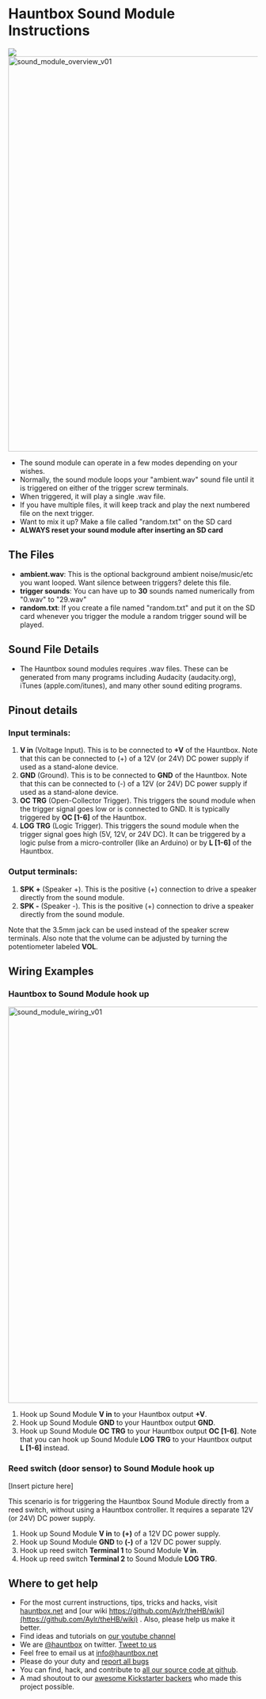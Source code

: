 # Hauntbox Sound Module Instructions

<a href="http://hauntbox.net"><img src="http://hauntbox.net/storage/remotelogo/hblogo.png"></a>
<a href="http://www.flickr.com/photos/hauntbox/9821918795/" title="sound_module_overview_v01 by hauntbox, on Flickr"><img src="http://farm3.staticflickr.com/2839/9821918795_dd0524d179_c.jpg" width="800" height="798" alt="sound_module_overview_v01"></a>

- The sound module can operate in a few modes depending on your wishes.
- Normally, the sound module loops your "ambient.wav" sound file until it is triggered on either of the trigger screw terminals.
- When triggered, it will play a single .wav file.
- If you have multiple files, it will keep track and play the next numbered file on the next trigger.
- Want to mix it up? Make a file called "random.txt" on the SD card
- **ALWAYS reset your sound module after inserting an SD card**

## The Files

- **ambient.wav**: This is the optional background ambient noise/music/etc you want looped. Want silence between triggers? delete this file.
- **trigger sounds**: You can have up to **30** sounds named numerically from "0.wav" to "29.wav"
- **random.txt**: If you create a file named "random.txt" and put it on the SD card whenever you trigger the module a random trigger sound will be played.

## Sound File Details

- The Hauntbox sound modules requires .wav files. These can be generated from many programs including Audacity (audacity.org), iTunes (apple.com/itunes), and many other sound editing programs.

## Pinout details

### Input terminals:

1. **V in** (Voltage Input). This is to be connected to **+V** of the Hauntbox. Note that this can be connected to (+) of a 12V (or 24V) DC power supply if used as a stand-alone device.
2. **GND** (Ground). This is to be connected to **GND** of the Hauntbox. Note that this can be connected to (-) of a 12V (or 24V) DC power supply if used as a stand-alone device.
3. **OC TRG** (Open-Collector Trigger). This triggers the sound module when the trigger signal goes low or is connected to GND. It is typically triggered by **OC [1-6]** of the Hauntbox.
4. **LOG TRG** (Logic Trigger). This triggers the sound module when the trigger signal goes high (5V, 12V, or 24V DC).  It can be triggered by a logic pulse from a micro-controller (like an Arduino) or by **L [1-6]** of the Hauntbox.

### Output terminals:

1. **SPK +** (Speaker +). This is the positive (+) connection to drive a speaker directly from the sound module.
2. **SPK -** (Speaker -). This is the positive (+) connection to drive a speaker directly from the sound module.

Note that the 3.5mm jack can be used instead of the speaker screw terminals.  Also note that the volume can be adjusted by turning the potentiometer labeled **VOL**.

## Wiring Examples

### Hauntbox to Sound Module hook up

<a href="http://www.flickr.com/photos/hauntbox/9821935396/" title="sound_module_wiring_v01 by hauntbox, on Flickr"><img src="http://farm4.staticflickr.com/3786/9821935396_ebfab7807c_c.jpg" width="522" height="800" alt="sound_module_wiring_v01"></a>

1. Hook up Sound Module **V in** to your Hauntbox output **+V**.
2. Hook up Sound Module **GND** to your Hauntbox output **GND**.
3. Hook up Sound Module **OC TRG** to your Hauntbox output **OC [1-6]**. Note that you can hook up Sound Module **LOG TRG** to your Hauntbox output **L [1-6]** instead.

### Reed switch (door sensor) to Sound Module hook up

[Insert picture here]

This scenario is for triggering the Hauntbox Sound Module directly from a reed switch, without using a Hauntbox controller. It requires a separate 12V (or 24V) DC power supply.

1. Hook up Sound Module **V in** to **(+)** of a 12V DC power supply.
2. Hook up Sound Module **GND** to **(-)** of a 12V DC power supply.
3. Hook up reed switch **Terminal 1** to Sound Module **V in**.
4. Hook up reed switch **Terminal 2** to Sound Module **LOG TRG**.

## Where to get help

- For the most current instructions, tips, tricks and hacks, visit [hauntbox.net](http://hauntbox.net) and [our wiki https://github.com/Aylr/theHB/wiki](https://github.com/Aylr/theHB/wiki) . Also, please help us make it better.
- Find ideas and tutorials on [our youtube channel](http://www.youtube.com/thehauntbox)
- We are [@hauntbox](http://twitter.com/hauntbox) on twitter. [Tweet to us](https://twitter.com/intent/tweet?screen_name=hauntbox)
- Feel free to email us at [info@hauntbox.net](info@hauntbox.net)
- Please do your duty and [report all bugs](https://github.com/Aylr/theHB/issues/new)
- You can find, hack, and contribute to [all our source code at github](https://github.com/Aylr/theHB/).
- A mad shoutout to our [awesome Kickstarter backers](http://www.kickstarter.com/projects/1020117671/hauntbox/backers) who made this project possible.